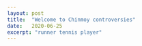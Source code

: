 ```yaml
---
layout: post
title:  "Welcome to Chinmoy controversies"
date:   2020-06-25
excerpt: "runner tennis player"
---
```

